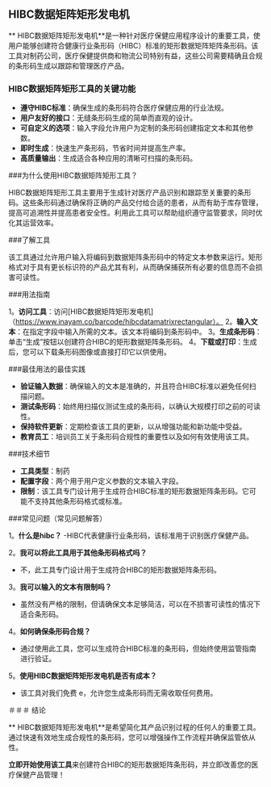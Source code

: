 ## HIBC数据矩阵矩形发电机

** HIBC数据矩阵矩形发电机**是一种针对医疗保健应用程序设计的重要工具，使用户能够创建符合健康行业条形码（HIBC）标准的矩形数据矩阵矩阵条形码。该工具对制药公司，医疗保健提供商和物流公司特别有益，这些公司需要精确且合规的条形码生成以跟踪和管理医疗产品。

### HIBC数据矩阵矩形工具的关键功能

-  **遵守HIBC标准**：确保生成的条形码符合医疗保健应用的行业法规。
-  **用户友好的接口**：无缝条形码生成的简单而直观的设计。
-  **可自定义的选项**：输入字段允许用户为定制的条形码创建指定文本和其他参数。
-  **即时生成**：快速生产条形码，节省时间并提高生产率。
-  **高质量输出**：生成适合各种应用的清晰可扫描的条形码。

###为什么使用HIBC数据矩阵矩形工具？

HIBC数据矩阵矩形工具主要用于生成针对医疗产品识别和跟踪至关重要的条形码。这些条形码通过确保将正确的产品交付给合适的患者，从而有助于库存管理，提高可追溯性并提高患者安全性。利用此工具可以帮助组织遵守监管要求，同时优化其运营效率。

###了解工具

该工具通过允许用户输入将编码到数据矩阵条形码中的特定文本参数来运行。矩形格式对于具有更长标识符的产品尤其有利，从而确保捕获所有必要的信息而不会损害可读性。

###用法指南

1。**访问工具**：访问[HIBC数据矩阵矩形发电机]（https://www.inayam.co/barcode/hibcdatamatrixrectangular）。
2。**输入文本**：在指定字段中输入所需的文本。该文本将编码到条形码中。
3。**生成条形码**：单击“生成”按钮以创建符合HIBC的矩形数据矩阵条形码。
4。**下载或打印**：生成后，您可以下载条形码图像或直接打印它以供使用。

###最佳用法的最佳实践

-  **验证输入数据**：确保输入的文本是准确的，并且符合HIBC标准以避免任何扫描问题。
-  **测试条形码**：始终用扫描仪测试生成的条形码，以确认大规模打印之前的可读性。
-  **保持软件更新**：定期检查该工具的更新，以从增强功能和新功能中受益。
-  **教育员工**：培训员工关于条形码合规性的重要性以及如何有效使用该工具。

###技术细节

-  **工具类型**：制药
-  **配置字段**：两个用于用户定义参数的文本输入字段。
-  **限制**：该工具专门设计用于生成符合HIBC标准的矩形数据矩阵条形码。它可能不支持其他条形码格式或标准。

###常见问题（常见问题解答）

1。**什么是hibc？**
-HIBC代表健康行业条形码，该标准用于识别医疗保健产品。

2。**我可以将此工具用于其他条形码格式吗？**
- 不，此工具专门设计用于生成符合HIBC的矩形数据矩阵条形码。

3。**我可以输入的文本有限制吗？**
- 虽然没有严格的限制，但请确保文本足够简洁，可以在不损害可读性的情况下适合条形码。

4。**如何确保条形码合规？**
- 通过使用此工具，您可以生成符合HIBC标准的条形码，但始终使用监管指南进行验证。

5。**使用HIBC数据矩阵矩形发电机是否有成本？**
- 该工具对我们免费 e，允许您生成条形码而无需收取任何费用。

＃＃＃ 结论

** HIBC数据矩阵矩形发电机**是希望简化其产品识别过程的任何人的重要工具。通过快速有效地生成合规性的条形码，您可以增强操作工作流程并确保监管依从性。

**立即开始使用该工具**来创建符合HIBC的矩形数据矩阵条形码，并立即改善您的医疗保健产品管理！